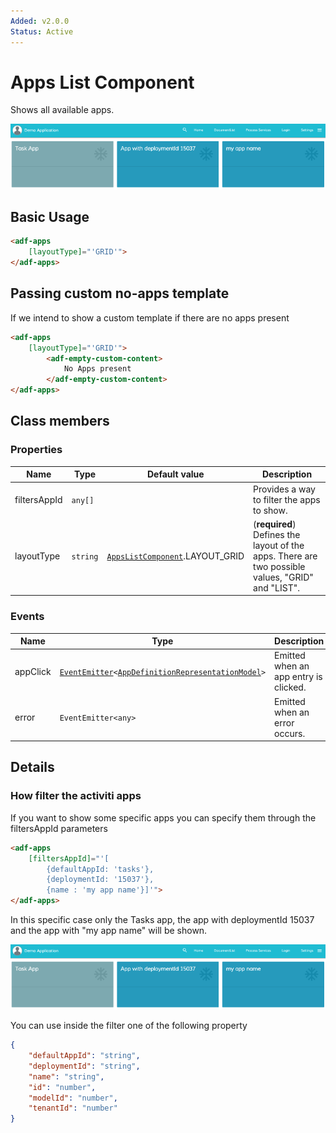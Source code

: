 ```yaml
---
Added: v2.0.0
Status: Active
---
```


# Apps List Component

Shows all available apps.

![how-filter-apps](../docassets/images/how-filter-apps.png)

## Basic Usage

```html
<adf-apps 
    [layoutType]="'GRID'">
</adf-apps>
```

## Passing custom no-apps template

If we intend to show a custom template if there are no apps present

```html
<adf-apps
    [layoutType]="'GRID'">
        <adf-empty-custom-content>
            No Apps present
        </adf-empty-custom-content>
</adf-apps>
```

## Class members

### Properties

| Name | Type | Default value | Description |
| -- | -- | -- | -- |
| filtersAppId | `any[]` |  | Provides a way to filter the apps to show. |
| layoutType | `string` |  [`AppsListComponent`](../process-services/apps-list.component.md).LAYOUT_GRID | (**required**) Defines the layout of the apps. There are two possible values, "GRID" and "LIST". |

### Events

| Name | Type | Description |
| -- | -- | -- |
| appClick | [`EventEmitter`](https://angular.io/api/core/EventEmitter)`<`[`AppDefinitionRepresentationModel`](../../lib/process-services/task-list/models/filter.model.ts)`>` | Emitted when an app entry is clicked. |
| error | `EventEmitter<any>` | Emitted when an error occurs. |

## Details

### How filter the activiti apps

If you want to show some specific apps you can specify them through the filtersAppId parameters

```html
<adf-apps 
    [filtersAppId]="'[
        {defaultAppId: 'tasks'}, 
        {deploymentId: '15037'}, 
        {name : 'my app name'}]'">
</adf-apps>
```

In this specific case only the Tasks app, the app with deploymentId 15037 and the app with "my app name" will be shown.

![how-filter-apps](../docassets/images/how-filter-apps.png)

You can use inside the filter one of the following property 

```json
{ 
    "defaultAppId": "string", 
    "deploymentId": "string", 
    "name": "string", 
    "id": "number", 
    "modelId": "number",
    "tenantId": "number"
}
```

